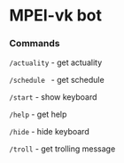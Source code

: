 # MPEI-vk bot

### Commands

`/actuality` - get actuality

`/schedule ` - get schedule

`/start` - show keyboard

`/help` - get help

`/hide` - hide keyboard

`/troll` - get trolling message
